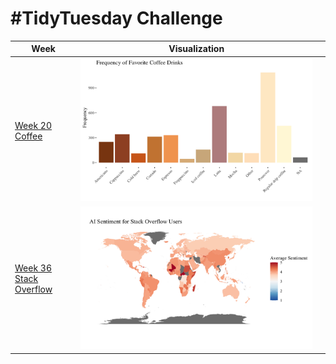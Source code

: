 # #TidyTuesday Challenge

| Week | Visualization | |
|-----------------|---------|--|
| [Week 20 Coffee](https://github.com/jazelle-saligumba/TidyTuesdays/blob/main/2024/week_20_coffee.Rmd) | ![](https://github.com/jazelle-saligumba/TidyTuesdays/blob/main/Visualizations/week_20_coffee.png) |
| [Week 36 Stack Overflow](https://github.com/jazelle-saligumba/TidyTuesdays/blob/main/2024/week_36_stackoverflow.Rmd) | ![](https://github.com/jazelle-saligumba/TidyTuesdays/blob/main/Visualizations/week_36_world.png) |
